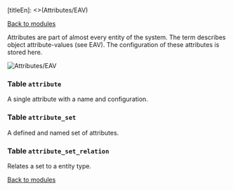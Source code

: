 [titleEn]: <>(Attributes/EAV)

[Back to modules](./../10-modules.md)

Attributes are part of almost every entity of the system. The term describes object attribute-values (see EAV). The configuration of these attributes is stored here.

![Attributes/EAV](./dist/erd-shopware-core-framework-attribute.svg)


### Table `attribute`

A single attribute with a name and configuration.


### Table `attribute_set`

A defined and named set of attributes.


### Table `attribute_set_relation`

Relates a set to a entity type.


[Back to modules](./../10-modules.md)
